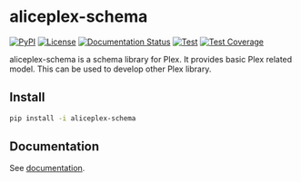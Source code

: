 # aliceplex-schema

[![PyPI](https://img.shields.io/pypi/v/aliceplex-schema.svg)](https://pypi.org/project/aliceplex-schema) 
[![License](https://img.shields.io/github/license/aliceplex/schema.svg)](https://github.com/aliceplex/schema/blob/master/LICENSE) 
[![Documentation Status](https://readthedocs.org/projects/aliceplex-schema/badge/?version=latest)](https://aliceplex-schema.readthedocs.io/en/latest/) 
[![Test](https://git.joshuaavalon.io/alice/plex-schema/badges/master/pipeline.svg)](https://git.joshuaavalon.io/alice/plex-schema/pipelines) 
[![Test Coverage](https://git.joshuaavalon.io/alice/plex-schema/badges/master/coverage.svg)](https://git.joshuaavalon.io/alice/plex-schema/pipelines)

aliceplex-schema is a schema library for Plex. It provides basic Plex related model.
This can be used to develop other Plex library.

## Install

```bash
pip install -i aliceplex-schema
```

## Documentation

See [documentation](http://aliceplex-schema.readthedocs.io/).